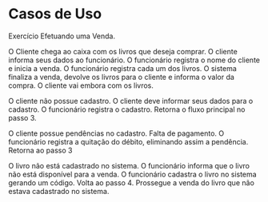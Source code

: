 # Casos de Uso
 Exercício 
 Efetuando uma Venda.

 O Cliente chega ao caixa com os livros que deseja comprar.
 O cliente informa seus dados ao funcionário.
 O funcionário registra o nome do cliente e inicia a venda.
 O funcionário registra cada um dos livros.
 O sistema finaliza a venda, devolve os livros para o cliente e informa o valor da compra.
 O cliente vai embora com os livros.

 O cliente não possue cadastro.
 O cliente deve informar seus dados para o cadastro.
 O funcionário registra o cadastro.
 Retorna o fluxo principal no passo 3.


 O cliente possue pendências no cadastro. Falta de pagamento.
 O funcionário registra a quitação do débito, eliminando assim a pendência.
 Retorna ao passo 3

 O livro não está cadastrado no  sistema.
 O funcionário informa que o livro não está disponível para a venda.
 O funcionário cadastra o livro no sistema gerando um código.
 Volta ao passo 4.
 Prossegue a venda do livro que não estava cadastrado no sistema.
 
  


